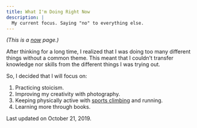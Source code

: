 ```yaml
---
title: What I'm Doing Right Now
description: |
  My current focus. Saying "no" to everything else.
---
```


_(This is a [now][now] page.)_

After thinking for a long time, I realized that I was doing too many different
things without a common theme. This meant that I couldn't transfer knowledge nor
skills from the different things I was trying out.

So, I decided that I will focus on:

1. Practicing stoicism.
1. Improving my creativity with photography.
1. Keeping physically active with [sports climbing][climb] and running.
1. Learning more through books.

Last updated on October 21, 2019.

[beast]: https://www.spartan.com/en/race/detail/4698/overview?filter=beast&index=0
[climb]: https://en.wikipedia.org/wiki/Sport_climbing
[now]: http://nownownow.com/about
